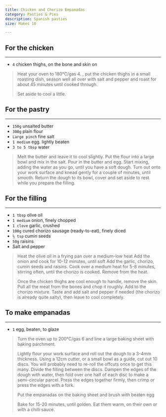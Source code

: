 ```yaml
---
title: Chicken and Chorizo Empanadas 
category: Pasties & Pies
description: Spanish pasties
size: Makes 10

--- 
```


## For the chicken

---

* `4` chicken thighs, on the bone and skin on

> Heat your oven to 180°C/gas 4. , put the chicken thighs in a small roasting dish, season well all over with salt and pepper and roast for about 45 minutes until cooked through.
>
> Set aside to cool a little.

## For the pastry

---

* `150g` unsalted butter
* `300g` plain flour
* `Large pinch` fine salt
* `1 medium` egg. lightly beaten
* `3 to 5 tbsp` water

> Melt the butter and leave it to cool slightly. Put the flour into a large bowl and mix in the salt. Pour in the butter and egg. Start mixing, adding the water as you go, until you have a soft dough. Turn out onto your work surface and knead gently for a couple of minutes, until smooth. Return the dough to its bowl, cover and set aside to rest while you prepare the filling.

## For the filling

---

* `1 tbsp` olive oil
* `1 medium` onion, finely chopped
* `1 clove` garlic, crushed
* `100g` cured chorizo sausage (ready-to-eat), finely diced
* `½ tsp` cumin seeds
* `50g` raisins
* Salt and pepper

> Heat the olive oil in a frying pan over a medium-low heat Add the onion and cook for 10-12 minutes, until soft Add the garlic, chorizo, cumin seeds and raisins. Cook over a medium heat for 5-8 minutes, stirring often, until the chorizo is cooked. Remove from the heat.
>
> Once the chicken thighs are cool enough to handle, remove the skin. Pull all the meat from the bones and chop it roughly. Add to the chorizo mixture. Taste and add salt and pepper if needed (the chorizo is already quite salty), then leave to cool completely.

## To make empanadas

---

* `1` egg, beaten, to glaze

> Turn the oven up to 200°C/gas 6 and line a large baking sheet with baking parchment.
>
> Lightly flour your work surface and roll out the dough to a 3-4mm thickness. Using a 12cm cutter, or a small bowl as a guide, cut out 10 discs. You will probably need to re-roll the offcuts once to get this many. Divide the filling between the discs. Dampen the edges of the dough with water, then fold over one half of each disc to make a semi-circular parcel. Press the edges together firmly, then crimp or press the edges with a fork.
>
> Put the empanadas on the baking sheet and brush with beaten egg
>
> Bake for 15-20 minutes, until golden. Eat them warm, on their own or with a chilli sauce.


